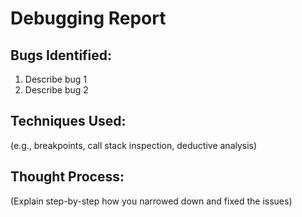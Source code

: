 # Debugging Report

## Bugs Identified:

1. Describe bug 1
2. Describe bug 2

## Techniques Used:

(e.g., breakpoints, call stack inspection, deductive analysis)

## Thought Process:

(Explain step-by-step how you narrowed down and fixed the issues)
